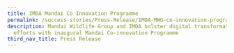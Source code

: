 ```yaml
---
title: IMDA Mandai Co Innovation Programme
permalink: /success-stories/Press-Release/IMDA-MWG-co-innovation-programme/
description: Mandai Wildlife Group and IMDA bolster digital transformation
  efforts with inaugural Mandai Co-innovation Programme
third_nav_title: Press Release
---
```

